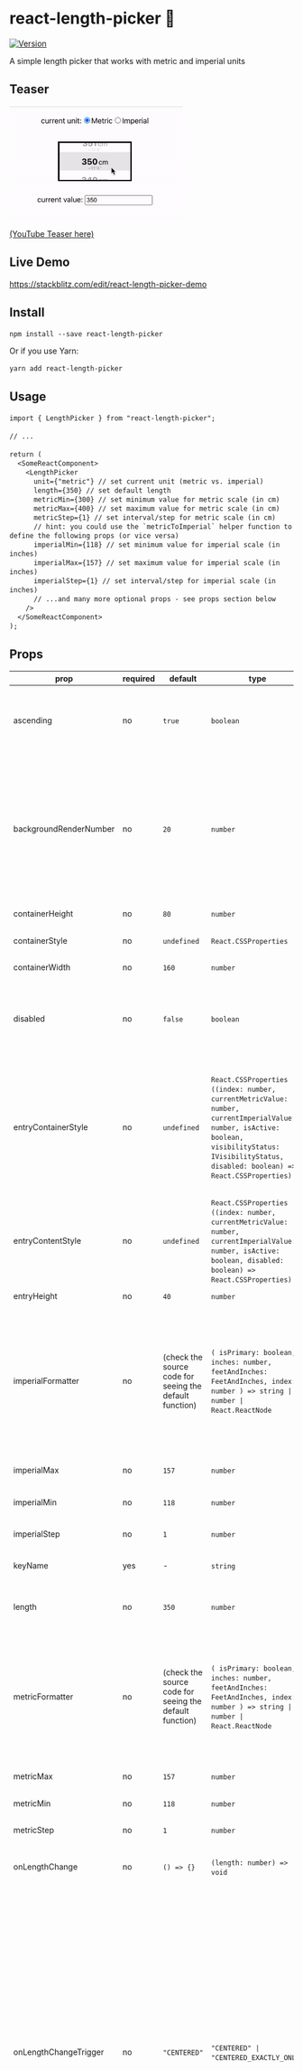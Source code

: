# react-length-picker 📏

[![Version](https://img.shields.io/npm/v/react-length-picker)](https://www.npmjs.com/package/react-length-picker)

A simple length picker that works with metric and imperial units

## Teaser

<img src="./documentation/reactLengthPickerGif01.gif" height="200px" alt="react-length-picker-gif" />

[(YouTube Teaser here)](https://youtube.com/shorts/hfGCPGMwaUc?feature=share)

## Live Demo

https://stackblitz.com/edit/react-length-picker-demo

## Install

```
npm install --save react-length-picker
```

Or if you use Yarn:

```
yarn add react-length-picker
```

## Usage

```tsx
import { LengthPicker } from "react-length-picker";

// ...

return (
  <SomeReactComponent>
    <LengthPicker
      unit={"metric"} // set current unit (metric vs. imperial)
      length={350} // set default length
      metricMin={300} // set minimum value for metric scale (in cm)
      metricMax={400} // set maximum value for metric scale (in cm)
      metricStep={1} // set interval/step for metric scale (in cm)
      // hint: you could use the `metricToImperial` helper function to define the following props (or vice versa)
      imperialMin={118} // set minimum value for imperial scale (in inches)
      imperialMax={157} // set maximum value for imperial scale (in inches)
      imperialStep={1} // set interval/step for imperial scale (in inches)
      // ...and many more optional props - see props section below
    />
  </SomeReactComponent>
);
```

## Props

| prop                   | required | default                                                 | type                                                                                                                                                                                                   | description                                                                                                                                                                                                                                                                                                                                                                                                                                                                                                                                                                                                                                                                                                                                                                                                |
| ---------------------- | -------- | ------------------------------------------------------- | ------------------------------------------------------------------------------------------------------------------------------------------------------------------------------------------------------ | ---------------------------------------------------------------------------------------------------------------------------------------------------------------------------------------------------------------------------------------------------------------------------------------------------------------------------------------------------------------------------------------------------------------------------------------------------------------------------------------------------------------------------------------------------------------------------------------------------------------------------------------------------------------------------------------------------------------------------------------------------------------------------------------------------------- |
| ascending              | no       | `true`                                                  | `boolean`                                                                                                                                                                                              | Defines the order of available values. `true` could lead to a range like `[300, 301, 302, ..., 400]`, while false would make it `[400, 399, 398, ..., 300]`.                                                                                                                                                                                                                                                                                                                                                                                                                                                                                                                                                                                                                                               |
| backgroundRenderNumber | no       | `20`                                                    | `number`                                                                                                                                                                                               | Defines the number of elements that should be rendered even if they are outside of the visible area (increasing this could be useful if users are scrolling in a fast way and unrendered placeholder elements become visible). This optional value is being forwarded to the underlying [virtuosa](https://www.npmjs.com/package/virtuosa) library and defaults to `20`.                                                                                                                                                                                                                                                                                                                                                                                                                                   |
| containerHeight        | no       | `80`                                                    | `number`                                                                                                                                                                                               | Defines the height of the length picker.                                                                                                                                                                                                                                                                                                                                                                                                                                                                                                                                                                                                                                                                                                                                                                   |
| containerStyle         | no       | `undefined`                                             | `React.CSSProperties`                                                                                                                                                                                  | Let's you add additional css style to the main container.                                                                                                                                                                                                                                                                                                                                                                                                                                                                                                                                                                                                                                                                                                                                                  |
| containerWidth         | no       | `160`                                                   | `number`                                                                                                                                                                                               | Defines the width of the length picker.                                                                                                                                                                                                                                                                                                                                                                                                                                                                                                                                                                                                                                                                                                                                                                    |
| disabled               | no       | `false`                                                 | `boolean`                                                                                                                                                                                              | Disables the entire length picker, meaning events like clicks, touches, scrolls, etc. are being ignored. Also, by default, the lenght picker style will change to grayscale.                                                                                                                                                                                                                                                                                                                                                                                                                                                                                                                                                                                                                               |
| entryContainerStyle    | no       | `undefined`                                             | `React.CSSProperties \| ((index: number, currentMetricValue: number, currentImperialValue: number, isActive: boolean, visibilityStatus: IVisibilityStatus, disabled: boolean) => React.CSSProperties)` | Let's you adjust the style of one individual height entry within the list. It can either be a standard css style object, or also a function that returns one. The function itself receives multiple properties representing the entry's index, if it's currently in view and whether the picker is disabled - allowing you more styling flexibility.                                                                                                                                                                                                                                                                                                                                                                                                                                                       |
| entryContentStyle      | no       | `undefined`                                             | `React.CSSProperties \| ((index: number, currentMetricValue: number, currentImperialValue: number, isActive: boolean, disabled: boolean) => React.CSSProperties)`                                      | Same as above, but refers to the entry's content, not its container.                                                                                                                                                                                                                                                                                                                                                                                                                                                                                                                                                                                                                                                                                                                                       |
| entryHeight            | no       | `40`                                                    | `number`                                                                                                                                                                                               | Defines the height of one individual list entry.                                                                                                                                                                                                                                                                                                                                                                                                                                                                                                                                                                                                                                                                                                                                                           |
| imperialFormatter      | no       | (check the source code for seeing the default function) | `( isPrimary: boolean, inches: number, feetAndInches: FeetAndInches, index: number ) => string \| number \| React.ReactNode`                                                                           | Let's you format imperial list entries. The function has access to the following props: `isPrimary`, indicating if the imperial unit is currently the active one, `inches`, representing the corresponding length in inches, `feetAndInches`, and object that separates inches from feet, and `index`, representing the entry's index within the list.                                                                                                                                                                                                                                                                                                                                                                                                                                                     |
| imperialMax            | no       | `157`                                                   | `number`                                                                                                                                                                                               | Defines the max value for the imperial length range.                                                                                                                                                                                                                                                                                                                                                                                                                                                                                                                                                                                                                                                                                                                                                       |
| imperialMin            | no       | `118`                                                   | `number`                                                                                                                                                                                               | Defines the min value for the imperial length range.                                                                                                                                                                                                                                                                                                                                                                                                                                                                                                                                                                                                                                                                                                                                                       |
| imperialStep           | no       | `1`                                                     | `number`                                                                                                                                                                                               | Defines the step value (interval) for the imperial length range.                                                                                                                                                                                                                                                                                                                                                                                                                                                                                                                                                                                                                                                                                                                                           |
| keyName                | yes      | -                                                       | `string`                                                                                                                                                                                               | A key of your choice, uniquely identifying this length picker.                                                                                                                                                                                                                                                                                                                                                                                                                                                                                                                                                                                                                                                                                                                                             |
| length                 | no       | `350`                                                   | `number`                                                                                                                                                                                               | Defines the default value when the length picker is mounted. Make sure it is within the min-max range of the current unit.                                                                                                                                                                                                                                                                                                                                                                                                                                                                                                                                                                                                                                                                                 |
| metricFormatter        | no       | (check the source code for seeing the default function) | `( isPrimary: boolean, inches: number, feetAndInches: FeetAndInches, index: number ) => string \| number \| React.ReactNode`                                                                           | Let's you format metric list entries. The function has access to the following props: `isPrimary`, indicating if the metric unit is currently the active one, `centimeters`, representing the corresponding length in centimeters and `index`, representing the entry's index within the list.                                                                                                                                                                                                                                                                                                                                                                                                                                                                                                             |
| metricMax              | no       | `157`                                                   | `number`                                                                                                                                                                                               | Defines the max value for the metric length range.                                                                                                                                                                                                                                                                                                                                                                                                                                                                                                                                                                                                                                                                                                                                                         |
| metricMin              | no       | `118`                                                   | `number`                                                                                                                                                                                               | Defines the min value for the metric length range.                                                                                                                                                                                                                                                                                                                                                                                                                                                                                                                                                                                                                                                                                                                                                         |
| metricStep             | no       | `1`                                                     | `number`                                                                                                                                                                                               | Defines the step value (interval) for the metric length range.                                                                                                                                                                                                                                                                                                                                                                                                                                                                                                                                                                                                                                                                                                                                             |
| onLengthChange         | no       | `() => {}`                                              | `(length: number) => void`                                                                                                                                                                             | Defines the callback function when the length is changed via the length picker.                                                                                                                                                                                                                                                                                                                                                                                                                                                                                                                                                                                                                                                                                                                            |
| onLengthChangeTrigger  | no       | `"CENTERED"`                                            | `"CENTERED" \| "CENTERED_EXACTLY_ONLY"`                                                                                                                                                                | Defines when the length picker would trigger a change event. This is directly connected to the underlying [virtuosa](https://www.npmjs.com/package/virtuosa) library. A value of `"CENTERED_EXACTLY_ONLY"` means, that a change event will only be triggered once the length picker has an element vertically centered, precisely. If you use `"CENTERED"` instead, elements that represent the "active" element will also trigger change events, even if they are not precisely centered yet (for instance before the CSS snap mechanism kicks in). In other words, the latter variant will trigger way more change events than the former one, in most scenarios. Please note, how you additionally also have the throttle mechanism for further tweaking its behaviour (see `throttleWait` prop below). |
| onUnitChange           | no       | `() => {}`                                              | `(unit: Unit) => void`                                                                                                                                                                                 | Defines the callback function when the unit is changed via the length picker. The `Unit` type can be either `"metric"` or `"imperial"`.                                                                                                                                                                                                                                                                                                                                                                                                                                                                                                                                                                                                                                                                    |
| throttleWait           | no       | `32`                                                    | `number`                                                                                                                                                                                               | Defines whether the change event should be throttled. If set to `0` no throttling will occur. Every other number represent a time value in milliseconds. This optional value is being forwarded to the underlying [virtuosa](https://www.npmjs.com/package/virtuosa) library.                                                                                                                                                                                                                                                                                                                                                                                                                                                                                                                              |
| unit                   | no       | `"metric"`                                              | `Unit`                                                                                                                                                                                                 | Defines the current unit of the length picker. The `Unit` type can be either `"metric"` or `"imperial"`.                                                                                                                                                                                                                                                                                                                                                                                                                                                                                                                                                                                                                                                                                                   |

## Ideas / Open Tasks

- Add possibility to also override css styling for `SecondaryListEntry`
- Improve TypeScript (some redundancy in various interfaces, use inheritance etc.)

## If you enjoy using this...

<a href="https://www.buymeacoffee.com/maks_io" target="_blank"><img src="https://cdn.buymeacoffee.com/buttons/v2/default-yellow.png" alt="Buy Me A Coffee" style="height: 48px !important;" ></a>
